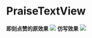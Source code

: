 # PraiseTextView
**即刻点赞的原效果**
![](http://mmbiz.qpic.cn/mmbiz_gif/yj4Eg7LNy0KIHeKUrqKcBH2goKcAMGEiauSPlW68F8358g6CXBWriaqpdCxotutpJ4tDOJw7SM87yCOk3K6ktfyg/0?wx_fmt=gif)
**仿写效果**
![](http://of7f69tnj.bkt.clouddn.com/%E4%BB%BF%E5%8D%B3%E5%88%BB%E7%82%B9%E8%B5%9E.gif)

